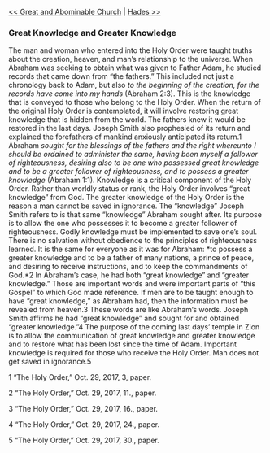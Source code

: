 [<< Great and Abominable Church](Great%20and%20Abominable%20Church.md)  |  [Hades >>](Hades.md)

### Great Knowledge and Greater Knowledge
The man and woman who entered into the Holy Order were taught truths about the creation, heaven, and man’s relationship to the universe. When Abraham was seeking to obtain what was given to Father Adam, he studied records that came down from “the fathers.” This included not just a chronology back to Adam, but also *to the beginning of the creation, for the records have come into my hands* (Abraham 2:3). This is the knowledge that is conveyed to those who belong to the Holy Order. When the return of the original Holy Order is contemplated, it will involve restoring great knowledge that is hidden from the world. The fathers knew it would be restored in the last days. Joseph Smith also prophesied of its return and explained the forefathers of mankind anxiously anticipated its return.1 Abraham *sought for the blessings of the fathers and the right whereunto I should be ordained to administer the same, having been myself a follower of righteousness, desiring also to be one who possessed great knowledge and to be a greater follower of righteousness, and to possess a greater knowledge* (Abraham 1:1). Knowledge is a critical component of the Holy Order. Rather than worldly status or rank, the Holy Order involves “great knowledge” from God. The greater knowledge of the Holy Order is the reason a man cannot be saved in ignorance. The “knowledge” Joseph Smith refers to is that same “knowledge” Abraham sought after. Its purpose is to allow the one who possesses it to become a greater follower of righteousness. Godly knowledge must be implemented to save one’s soul. There is no salvation without obedience to the principles of righteousness learned. It is the same for everyone as it was for Abraham: *to possess a greater knowledge and to be a father of many nations, a prince of peace, and desiring to receive instructions, and to keep the commandments of God.*2 In Abraham’s case, he had both “great knowledge” and “greater knowledge.” Those are important words and were important parts of “this Gospel” to which God made reference. If men are to be taught enough to have “great knowledge,” as Abraham had, then the information must be revealed from heaven.3 These words are like Abraham’s words. Joseph Smith affirms he had “great knowledge” and sought for and obtained “greater knowledge.”4 The purpose of the coming last days’ temple in Zion is to allow the communication of great knowledge and greater knowledge and to restore what has been lost since the time of Adam. Important knowledge is required for those who receive the Holy Order. Man does not get saved in ignorance.5



1 “The Holy Order,” Oct. 29, 2017, 3, paper.


2 “The Holy Order,” Oct. 29, 2017, 11., paper.


3 “The Holy Order,” Oct. 29, 2017, 16., paper.


4 “The Holy Order,” Oct. 29, 2017, 24., paper.


5 “The Holy Order,” Oct. 29, 2017, 30., paper.